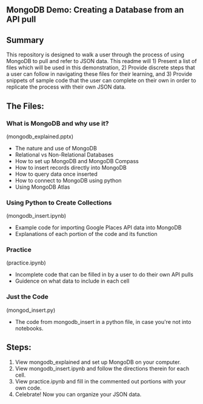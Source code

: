 MongoDB Demo: Creating a Database from an API pull
---
## Summary
This repository is designed to walk a user through the process of using MongoDB to pull and refer to JSON data. This readme will 1) Present a list of files which will be used in this demonstration, 2) Provide discrete steps that a user can follow in navigating these files for their learning, and 3) Provide snippets of sample code that the user can complete on their own in order to replicate the process with their own JSON data.

## The Files:

<h3>What is MongoDB and why use it?</h3>
(mongodb_explained.pptx)

- The nature and use of MongoDB
- Relational vs Non-Relational Databases
- How to set up MongoDB and MongoDB Compass
- How to insert records directly into MongoDB
- How to query data once inserted
- How to connect to MongoDB using python
- Using MongoDB Atlas

<h3>Using Python to Create Collections</h3>
(mongodb_insert.ipynb)

- Example code for importing Google Places API data into MongoDB
- Explanations of each portion of the code and its function

<h3>Practice</h3>
(practice.ipynb)

- Incomplete code that can be filled in by a user to do their own API pulls
- Guidence on what data to include in each cell

<h3>Just the Code</h3>
(mongod_insert.py)

- The code from mongodb_insert in a python file, in case you're not into notebooks.

## Steps: 
1. View mongodb_explained and set up MongoDB on your computer.
2. View mongodb_insert.ipynb and follow the directions therein for each cell.
3. View practice.ipynb and fill in the commented out portions with your own code.
4. Celebrate! Now you can organize your JSON data.
